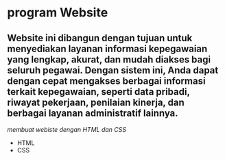 program Website
==
Website ini dibangun dengan tujuan untuk menyediakan layanan informasi kepegawaian yang lengkap, akurat, dan mudah diakses bagi seluruh pegawai. Dengan sistem ini, Anda dapat dengan cepat mengakses berbagai informasi terkait kepegawaian, seperti data pribadi, riwayat pekerjaan, penilaian kinerja, dan berbagai layanan administratif lainnya.
--
*membuat webiste dengan HTML dan CSS*
- HTML
- CSS


